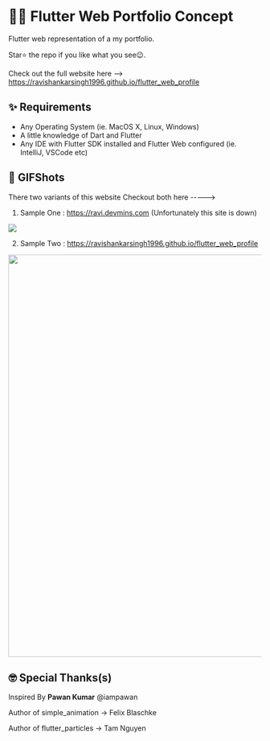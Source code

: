 # 📁📁 Flutter Web Portfolio Concept
Flutter web representation of a my portfolio.

Star⭐ the repo if you like what you see😉.

Check out the full website here --> https://ravishankarsingh1996.github.io/flutter_web_profile

## ✨ Requirements
* Any Operating System (ie. MacOS X, Linux, Windows)
* A little knowledge of Dart and Flutter
* Any IDE with Flutter SDK installed and Flutter Web configured (ie. IntelliJ, VSCode etc)

## 📸 GIFShots
There two variants of this website
Checkout both here ----->

1. Sample One : https://ravi.devmins.com (Unfortunately this site is down)


<img src="extra/ravi.gif"/>


2. Sample Two : https://ravishankarsingh1996.github.io/flutter_web_profile


<img src="extra/ravi_particle_web.gif" width="800"/>


## 🤓 Special Thanks(s)
Inspired By **Pawan Kumar** @iampawan

Author of simple_animation -> Felix Blaschke

Author of flutter_particles -> Tam Nguyen
